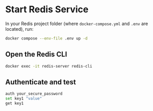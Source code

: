 # Start Redis Service

In your Redis project folder (where `docker-compose.yml` and `.env` are located), run:

```bash
docker compose --env-file .env up -d
```

## Open the Redis CLI

```bash
docker exec -it redis-server redis-cli
```

## Authenticate and test

```bash
auth your_secure_password
set key1 "value"
get key1
```
